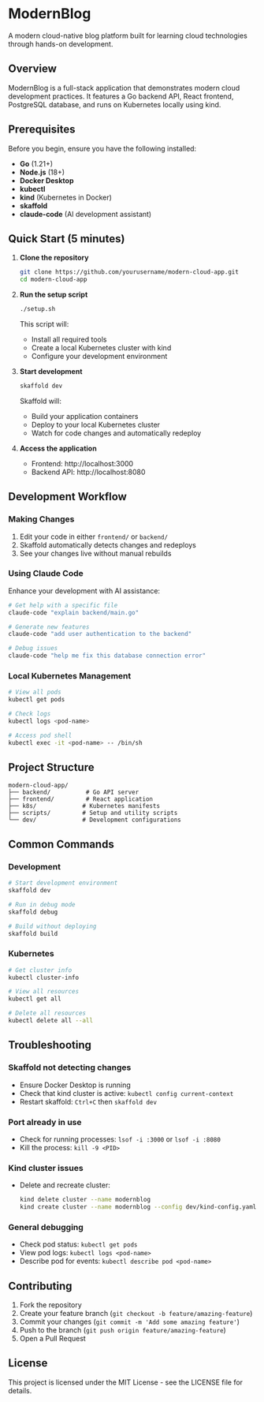 # ModernBlog

A modern cloud-native blog platform built for learning cloud technologies through hands-on development.

## Overview

ModernBlog is a full-stack application that demonstrates modern cloud development practices. It features a Go backend API, React frontend, PostgreSQL database, and runs on Kubernetes locally using kind.

## Prerequisites

Before you begin, ensure you have the following installed:

- **Go** (1.21+)
- **Node.js** (18+)
- **Docker Desktop**
- **kubectl**
- **kind** (Kubernetes in Docker)
- **skaffold**
- **claude-code** (AI development assistant)

## Quick Start (5 minutes)

1. **Clone the repository**
   ```bash
   git clone https://github.com/yourusername/modern-cloud-app.git
   cd modern-cloud-app
   ```

2. **Run the setup script**
   ```bash
   ./setup.sh
   ```

   This script will:
   - Install all required tools
   - Create a local Kubernetes cluster with kind
   - Configure your development environment

3. **Start development**
   ```bash
   skaffold dev
   ```

   Skaffold will:
   - Build your application containers
   - Deploy to your local Kubernetes cluster
   - Watch for code changes and automatically redeploy

4. **Access the application**
   - Frontend: http://localhost:3000
   - Backend API: http://localhost:8080

## Development Workflow

### Making Changes

1. Edit your code in either `frontend/` or `backend/`
2. Skaffold automatically detects changes and redeploys
3. See your changes live without manual rebuilds

### Using Claude Code

Enhance your development with AI assistance:

```bash
# Get help with a specific file
claude-code "explain backend/main.go"

# Generate new features
claude-code "add user authentication to the backend"

# Debug issues
claude-code "help me fix this database connection error"
```

### Local Kubernetes Management

```bash
# View all pods
kubectl get pods

# Check logs
kubectl logs <pod-name>

# Access pod shell
kubectl exec -it <pod-name> -- /bin/sh
```

## Project Structure

```
modern-cloud-app/
├── backend/          # Go API server
├── frontend/         # React application
├── k8s/             # Kubernetes manifests
├── scripts/         # Setup and utility scripts
└── dev/             # Development configurations
```

## Common Commands

### Development
```bash
# Start development environment
skaffold dev

# Run in debug mode
skaffold debug

# Build without deploying
skaffold build
```

### Kubernetes
```bash
# Get cluster info
kubectl cluster-info

# View all resources
kubectl get all

# Delete all resources
kubectl delete all --all
```

## Troubleshooting

### Skaffold not detecting changes
- Ensure Docker Desktop is running
- Check that kind cluster is active: `kubectl config current-context`
- Restart skaffold: `Ctrl+C` then `skaffold dev`

### Port already in use
- Check for running processes: `lsof -i :3000` or `lsof -i :8080`
- Kill the process: `kill -9 <PID>`

### Kind cluster issues
- Delete and recreate cluster:
  ```bash
  kind delete cluster --name modernblog
  kind create cluster --name modernblog --config dev/kind-config.yaml
  ```

### General debugging
- Check pod status: `kubectl get pods`
- View pod logs: `kubectl logs <pod-name>`
- Describe pod for events: `kubectl describe pod <pod-name>`

## Contributing

1. Fork the repository
2. Create your feature branch (`git checkout -b feature/amazing-feature`)
3. Commit your changes (`git commit -m 'Add some amazing feature'`)
4. Push to the branch (`git push origin feature/amazing-feature`)
5. Open a Pull Request

## License

This project is licensed under the MIT License - see the LICENSE file for details.